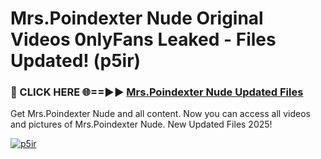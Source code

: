 # Mrs.Poindexter Nude Original Videos 0nlyFans Leaked - Files Updated! (p5ir)

<h3>🔴 CLICK HERE 🌐==►► <a href="https://tinyurl.com/y5r63du9" rel="nofollow">Mrs.Poindexter Nude Updated Files</a></h3>

Get Mrs.Poindexter Nude and all content. Now you can access all videos and pictures of Mrs.Poindexter Nude. New Updated Files 2025!

[![p5ir](https://i.imgur.com/UVo9nyh.gif)](https://tinyurl.com/y5r63du9)